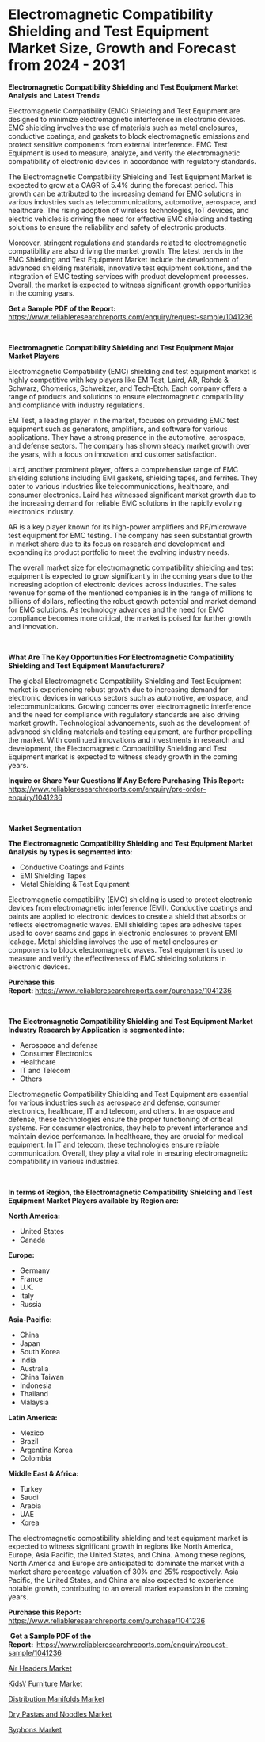 <p><h1>Electromagnetic Compatibility Shielding and Test Equipment Market Size, Growth and Forecast from 2024 - 2031</h1></p><p><strong>Electromagnetic Compatibility Shielding and Test Equipment Market Analysis and Latest Trends</strong></p>
<p><p>Electromagnetic Compatibility (EMC) Shielding and Test Equipment are designed to minimize electromagnetic interference in electronic devices. EMC shielding involves the use of materials such as metal enclosures, conductive coatings, and gaskets to block electromagnetic emissions and protect sensitive components from external interference. EMC Test Equipment is used to measure, analyze, and verify the electromagnetic compatibility of electronic devices in accordance with regulatory standards.</p><p>The Electromagnetic Compatibility Shielding and Test Equipment Market is expected to grow at a CAGR of 5.4% during the forecast period. This growth can be attributed to the increasing demand for EMC solutions in various industries such as telecommunications, automotive, aerospace, and healthcare. The rising adoption of wireless technologies, IoT devices, and electric vehicles is driving the need for effective EMC shielding and testing solutions to ensure the reliability and safety of electronic products.</p><p>Moreover, stringent regulations and standards related to electromagnetic compatibility are also driving the market growth. The latest trends in the EMC Shielding and Test Equipment Market include the development of advanced shielding materials, innovative test equipment solutions, and the integration of EMC testing services with product development processes. Overall, the market is expected to witness significant growth opportunities in the coming years.</p></p>
<p><strong>Get a Sample PDF of the Report:&nbsp;</strong> <a href="https://www.reliableresearchreports.com/enquiry/request-sample/1041236">https://www.reliableresearchreports.com/enquiry/request-sample/1041236</a></p>
<p>&nbsp;</p>
<p><strong>Electromagnetic Compatibility Shielding and Test Equipment Major Market Players</strong></p>
<p><p>Electromagnetic Compatibility (EMC) shielding and test equipment market is highly competitive with key players like EM Test, Laird, AR, Rohde & Schwarz, Chomerics, Schweitzer, and Tech-Etch. Each company offers a range of products and solutions to ensure electromagnetic compatibility and compliance with industry regulations.</p><p>EM Test, a leading player in the market, focuses on providing EMC test equipment such as generators, amplifiers, and software for various applications. They have a strong presence in the automotive, aerospace, and defense sectors. The company has shown steady market growth over the years, with a focus on innovation and customer satisfaction.</p><p>Laird, another prominent player, offers a comprehensive range of EMC shielding solutions including EMI gaskets, shielding tapes, and ferrites. They cater to various industries like telecommunications, healthcare, and consumer electronics. Laird has witnessed significant market growth due to the increasing demand for reliable EMC solutions in the rapidly evolving electronics industry.</p><p>AR is a key player known for its high-power amplifiers and RF/microwave test equipment for EMC testing. The company has seen substantial growth in market share due to its focus on research and development and expanding its product portfolio to meet the evolving industry needs.</p><p>The overall market size for electromagnetic compatibility shielding and test equipment is expected to grow significantly in the coming years due to the increasing adoption of electronic devices across industries. The sales revenue for some of the mentioned companies is in the range of millions to billions of dollars, reflecting the robust growth potential and market demand for EMC solutions. As technology advances and the need for EMC compliance becomes more critical, the market is poised for further growth and innovation.</p></p>
<p>&nbsp;</p>
<p><strong>What Are The Key Opportunities For Electromagnetic Compatibility Shielding and Test Equipment Manufacturers?</strong></p>
<p><p>The global Electromagnetic Compatibility Shielding and Test Equipment market is experiencing robust growth due to increasing demand for electronic devices in various sectors such as automotive, aerospace, and telecommunications. Growing concerns over electromagnetic interference and the need for compliance with regulatory standards are also driving market growth. Technological advancements, such as the development of advanced shielding materials and testing equipment, are further propelling the market. With continued innovations and investments in research and development, the Electromagnetic Compatibility Shielding and Test Equipment market is expected to witness steady growth in the coming years.</p></p>
<p><strong>Inquire or Share Your Questions If Any Before Purchasing This Report:</strong> <a href="https://www.reliableresearchreports.com/enquiry/pre-order-enquiry/1041236">https://www.reliableresearchreports.com/enquiry/pre-order-enquiry/1041236</a></p>
<p>&nbsp;</p>
<p><strong>Market Segmentation</strong></p>
<p><strong>The Electromagnetic Compatibility Shielding and Test Equipment Market Analysis by types is segmented into:</strong></p>
<p><ul><li>Conductive Coatings and Paints</li><li>EMI Shielding Tapes</li><li>Metal Shielding & Test Equipment</li></ul></p>
<p><p>Electromagnetic compatibility (EMC) shielding is used to protect electronic devices from electromagnetic interference (EMI). Conductive coatings and paints are applied to electronic devices to create a shield that absorbs or reflects electromagnetic waves. EMI shielding tapes are adhesive tapes used to cover seams and gaps in electronic enclosures to prevent EMI leakage. Metal shielding involves the use of metal enclosures or components to block electromagnetic waves. Test equipment is used to measure and verify the effectiveness of EMC shielding solutions in electronic devices.</p></p>
<p><strong>Purchase this Report:&nbsp;</strong><a href="https://www.reliableresearchreports.com/purchase/1041236">https://www.reliableresearchreports.com/purchase/1041236</a></p>
<p>&nbsp;</p>
<p><strong>The Electromagnetic Compatibility Shielding and Test Equipment Market Industry Research by Application is segmented into:</strong></p>
<p><ul><li>Aerospace and defense</li><li>Consumer Electronics</li><li>Healthcare</li><li>IT and Telecom</li><li>Others</li></ul></p>
<p><p>Electromagnetic Compatibility Shielding and Test Equipment are essential for various industries such as aerospace and defense, consumer electronics, healthcare, IT and telecom, and others. In aerospace and defense, these technologies ensure the proper functioning of critical systems. For consumer electronics, they help to prevent interference and maintain device performance. In healthcare, they are crucial for medical equipment. In IT and telecom, these technologies ensure reliable communication. Overall, they play a vital role in ensuring electromagnetic compatibility in various industries.</p></p>
<p>&nbsp;</p>
<p><strong>In terms of Region, the Electromagnetic Compatibility Shielding and Test Equipment Market Players available by Region are:</strong></p>
<p>
    <p> <strong> North America: </strong>
        <ul>
            <li>United States</li>
            <li>Canada</li>
        </ul>
        </p> 
    <p> <strong> Europe: </strong>
        <ul>
            <li>Germany</li>
            <li>France</li>
            <li>U.K.</li>
            <li>Italy</li>
            <li>Russia</li>
        </ul>
        </p> 
    <p> <strong> Asia-Pacific: </strong>
        <ul>
            <li>China</li>
            <li>Japan</li>
            <li>South Korea</li>
            <li>India</li>
            <li>Australia</li>
            <li>China Taiwan</li>
            <li>Indonesia</li>
            <li>Thailand</li>
            <li>Malaysia</li>
        </ul>
        </p> 
    <p> <strong> Latin America: </strong>
        <ul>
            <li>Mexico</li>
            <li>Brazil</li>
            <li>Argentina Korea</li>
            <li>Colombia</li>
        </ul>
        </p> 
    <p> <strong> Middle East & Africa: </strong>
        <ul>
            <li>Turkey</li>
            <li>Saudi</li>
            <li>Arabia</li>
            <li>UAE</li>
            <li>Korea</li>
        </ul>
    </p>
    </p>
<p><p>The electromagnetic compatibility shielding and test equipment market is expected to witness significant growth in regions like North America, Europe, Asia Pacific, the United States, and China. Among these regions, North America and Europe are anticipated to dominate the market with a market share percentage valuation of 30% and 25% respectively. Asia Pacific, the United States, and China are also expected to experience notable growth, contributing to an overall market expansion in the coming years.</p></p>
<p><strong>Purchase this Report: </strong><a href="https://www.reliableresearchreports.com/purchase/1041236">https://www.reliableresearchreports.com/purchase/1041236</a></p>
<p>&nbsp;<strong>Get a Sample PDF of the Report:&nbsp;&nbsp;</strong><a href="https://www.reliableresearchreports.com/enquiry/request-sample/1041236">https://www.reliableresearchreports.com/enquiry/request-sample/1041236</a></p>
<p><strong></strong></p>
<p><p><a href="https://medium.com/@loretamusaj85/air-headers-market-research-report-its-history-and-forecast-2024-to-2031-733a88e92f8a">Air Headers Market</a></p><p><a href="https://github.com/castoriffic/Market-Research-Report-List-3/blob/main/kids-furniture-market.md">Kids\' Furniture Market</a></p><p><a href="https://medium.com/@loretamusaj85/distribution-manifolds-market-size-reveals-the-best-marketing-channels-in-global-industry-213aaaa711b2">Distribution Manifolds Market</a></p><p><a href="https://github.com/yoshih12/Market-Research-Report-List-2/blob/main/dry-pastas-and-noodles-market.md">Dry Pastas and Noodles Market</a></p><p><a href="https://medium.com/@loretamusaj85/syphons-market-trends-and-market-analysis-forecasted-for-period-2024-2031-e14ab28548e0">Syphons Market</a></p></p>
